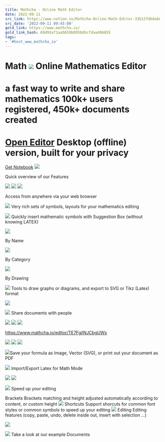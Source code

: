 ```yaml
---
title: Mathcha - Online Math Editor
date: 2022-09-11
src_link: https://www.notion.so/Mathcha-Online-Math-Editor-33b12fdb8ab84eda9fe51bf50508470f
src_date: '2022-09-11 09:45:00'
gold_link: https://www.mathcha.io/
gold_link_hash: 69d92ef1aa5659b0958dbcfdaa49b855
tags:
- '#host_www_mathcha_io'
---
```



Math
![](https://cdn.mathcha.io/image/logo.svg)
Online Mathematics Editor
=========================


a fast way to write and share mathematics
  **100k**+ users registered, **450k**+ documents created
===================================================================================================


[Open Editor](/editor)
Desktop (offline) version, built for your privacy
=================================================


[Get Notebook](/notebook/)
![](https://cdn.mathcha.io/image/main.png)

 Quick overview of our Features
 

![](https://cdn.mathcha.io/image/browser.svg)
![](https://cdn.mathcha.io/image/right-arrow-icon.svg)
![](https://cdn.mathcha.io/image/cloud-weather-icon.svg)


 Access from anywhere via your web browser
 

![](https://cdn.mathcha.io/image/function.svg) Very rich sets of symbols, layouts
 for your mathematics editing
 

![](https://cdn.mathcha.io/image/bulb.svg) Quickly
 insert mathematic symbols with Suggestion Box (without knowing LATEX)
 
![](https://cdn.mathcha.io/image/sb-all.png)

 By Name
 
![](https://cdn.mathcha.io/image/sb-category.png)

 By Category
 
![](https://cdn.mathcha.io/image/sb-drawing.png)

 By Drawing
 

![](https://cdn.mathcha.io/image/diagram.svg) Tools to draw graphs or diagrams, and
 export to SVG or Tikz (Latex) format
 
![](https://cdn.mathcha.io/image/drawing-area.png)

![](https://cdn.mathcha.io/image/share-icon.svg) Share documents with people
 
![](https://cdn.mathcha.io/image/user-icon.svg)
![](https://cdn.mathcha.io/image/document-icon.svg)
![](https://cdn.mathcha.io/image/right-arrow-icon.svg)

 https://www.mathcha.io/editor/TE7FgjlNJCbgUWx
 
![](https://cdn.mathcha.io/image/right-arrow-icon.svg)
![](https://cdn.mathcha.io/image/document-icon.svg)
![](https://cdn.mathcha.io/image/users-icon.svg)

![](https://cdn.mathcha.io/image/image-icon.svg)Save your formula as
 Image, Vector (SVG), or print out your document as PDF
 

![](https://cdn.mathcha.io/image/LaTeX_logo.svg) Import/Export Latex for Math Mode
 
![](https://cdn.mathcha.io/image/import-latex.png)
![](https://cdn.mathcha.io/image/export-latex.png)

![](https://cdn.mathcha.io/image/flash.svg) Speed up your editing
 
Brackets
 Brackets matching and height adjusted
 automatically according to content, or custom height
![](https://cdn.mathcha.io/image/brackets-pair.png)
 Shortcuts 
 Support shorcuts for common font styles or
 common symbols to speed up your editing
![](https://cdn.mathcha.io/image/shortcuts.png)
Editing 
 Editing features (copy, paste, undo, delete
 inside out, insert with selection ...)
 
![](https://cdn.mathcha.io/image/deletion.png)

![](https://cdn.mathcha.io/image/documents-icon.svg) Take a look at our example Documents